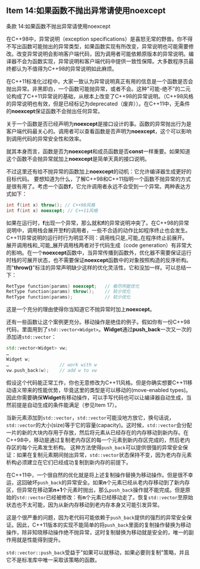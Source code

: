 ## Item 14:如果函数不抛出异常请使用noexcept
条款 14:如果函数不抛出异常请使用noexcept

在C++98中，异常说明（exception specifications）是喜怒无常的野兽。你不得不写出函数可能抛出的异常类型，如果函数实现有所改变，异常说明也可能需要修改。改变异常说明会影响客户端代码，因为调用者可能依赖原版本的异常说明。编译器不会为函数实现，异常说明和客户端代码中提供一致性保障。大多数程序员最终都认为不值得为C++98的异常说明如此麻烦。

在C++11标准化过程中，大家一致认为异常说明真正有用的信息是一个函数是否会抛出异常。非黑即白，一个函数可能抛异常，或者不会。这种"可能-绝不"的二元论构成了C++11异常说的基础，从根本上改变了C++98的异常说明。（C++98风格的异常说明也有效，但是已经标记为deprecated（废弃））。在C++11中，无条件的**noexcept**保证函数不会抛出任何异常。

关于一个函数是否已经声明为**noexcept**是接口设计的事。函数的异常抛出行为是客户端代码最关心的。调用者可以查看函数是否声明为**noexcept**，这个可以影响到调用代码的异常安全性和效率。

就其本身而言，函数是否为**noexcept**和成员函数是否**const**一样重要。如果知道这个函数不会抛异常就加上**noexcept**是简单天真的接口说明。

不过这里还有给不抛异常的函数加上**noexcept**的动机：它允许编译器生成更好的目标代码。
要想知道为什么，了解C++98和C++11指明一个函数不抛异常的方式是很有用了。考虑一个函数**f**，它允许调用者永远不会受到一个异常。两种表达方式如下：
```cpp
int f(int x) throw(); // C++98风格
int f(int x) noexcept; // C++11风格
```
如果在运行时，**f**出现一个异常，那么就和**f**的异常说明冲突了。在C++98的异常说明中，调用栈会展开至**f**的调用者，一些不合适的动作比如程序终止也会发生。C++11异常说明的运行时行为明显不同：调用栈只是_可能_在程序终止前展开。
展开调用栈和_可能_展开调用栈两者对于代码生成（code generation）有非常大的影响。在一个**noexcept**函数中，当异常传播到函数外，优化器不需要保证运行时栈的可展开状态，也不需要保证**noexcept**函数中的对象按照构造的反序析构。而"**throw()**"标注的异常声明缺少这样的优化灵活性，它和没加一样。可以总结一下：
```cpp
RetType function(params) noexcept;   // 极尽所能优化
RetType function(params) throw();    // 较少优化
RetType function(params);            // 较少优化
```
这是一个充分的理由使得你当知道它不抛异常时加上**noexcept**。

还有一些函数让这个案例更充分。移动操作是绝佳的例子。假如你有一份C++98代码，里面用到了`std::vector<Widget>`。**Widget**通过**push_back**一次又一次的添加进`std::vector`：
```cpp
std::vector<Widget> vw;
…
Widget w;
…                   // work with w
vw.push_back(w);    // add w to vw

```
假设这个代码能正常工作，你也无意修改为C++11风格。但是你确实想要C++11移动语义带来的性能优势，毕竟这里的类型是可以移动的(move-enabled types)。因此你需要确保**Widget**有移动操作，可以手写代码也可以让编译器自动生成，当然前提是自动生成的条件能满足（参见Item 17）。

当新元素添加到`std::vector`，`std::vector`可能没地方放它，换句话说，`std::vector`的大小(size)等于它的容量(capacity)。这时候，`std::vector`会分配一片的新的大块内存用于存放，然后将元素从已经存在的内存移动到新内存。在C++98中，移动是通过复制老内存区的每一个元素到新内存区完成的，然后老内存区的每个元素发生析构。
这种方法使得`push_back`可以提供很强的异常安全保证：如果在复制元素期间抛出异常，`std::vector`状态保持不变，因为老内存元素析构必须建立在它们已经成功复制到新内存的前提下。

在C++11中，一个很自然的优化就是将上述复制操作替换为移动操作。但是很不幸运，这回破坏`push_back`的异常安全。如果**n**个元素已经从老内存移动到了新内存区，但异常在移动第**n+1**个元素时抛出，那么`push_back`操作就不能完成。但是原始的`std::vector`已经被修改：有**n**个元素已经移动走了。恢复`std::vector`至原始状态也不太可能，因为从新内存移动到老内存本身又可能引发异常。

这是个很严重的问题，因为老代码可能依赖于`push_back`提供的强烈的异常安全保证。因此，C++11版本的实现不能简单的将`push_back`里面的复制操作替换为移动操作，除非知晓移动操作绝不抛异常，这时复制替换为移动就是安全的，唯一的副作用就是性能得到提升。

`std::vector::push_back`受益于"如果可以就移动，如果必要则复制"策略，并且它不是标准库中唯一采取该策略的函数。